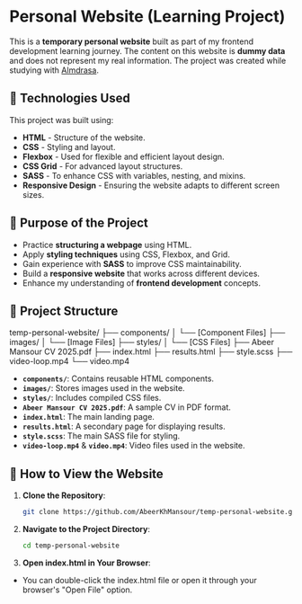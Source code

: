 # Personal Website (Learning Project)

This is a **temporary personal website** built as part of my frontend development learning journey. The content on this website is **dummy data** and does not represent my real information. The project was created while studying with [Almdrasa](https://almdrasa.com/).

## 🚀 Technologies Used

This project was built using:

- **HTML** - Structure of the website.
- **CSS** - Styling and layout.
- **Flexbox** - Used for flexible and efficient layout design.
- **CSS Grid** - For advanced layout structures.
- **SASS** - To enhance CSS with variables, nesting, and mixins.
- **Responsive Design** - Ensuring the website adapts to different screen sizes.

## 🎯 Purpose of the Project

- Practice **structuring a webpage** using HTML.
- Apply **styling techniques** using CSS, Flexbox, and Grid.
- Gain experience with **SASS** to improve CSS maintainability.
- Build a **responsive website** that works across different devices.
- Enhance my understanding of **frontend development** concepts.

## 📂 Project Structure

temp-personal-website/ ├── components/ │ └── [Component Files] ├── images/ │ └── [Image Files] ├── styles/ │ └── [CSS Files] ├── Abeer Mansour CV 2025.pdf ├── index.html ├── results.html ├── style.scss ├── video-loop.mp4 └── video.mp4


- **`components/`**: Contains reusable HTML components.
- **`images/`**: Stores images used in the website.
- **`styles/`**: Includes compiled CSS files.
- **`Abeer Mansour CV 2025.pdf`**: A sample CV in PDF format.
- **`index.html`**: The main landing page.
- **`results.html`**: A secondary page for displaying results.
- **`style.scss`**: The main SASS file for styling.
- **`video-loop.mp4`** & **`video.mp4`**: Video files used in the website.


## 📄 How to View the Website

1. **Clone the Repository**:
   ```bash
   git clone https://github.com/AbeerKhMansour/temp-personal-website.git

2. **Navigate to the Project Directory**:
   ```bash
   cd temp-personal-website

3. **Open index.html in Your Browser**:
- You can double-click the index.html file or open it through your browser's "Open File" option.

